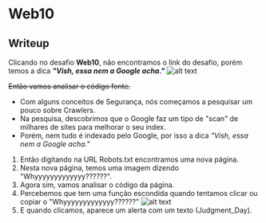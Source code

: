 # Web10

## Writeup


Clicando no desafio **Web10**, não encontramos o link do desafio, porém temos a dica ***"Vish, essa nem a Google acha."***
![alt text](https://raw.githubusercontent.com/insidersec/ctf_writeups/master/img/web10.png)

~~Então vamos analisar o código fonte.~~
- Com alguns conceitos de Segurança, nós começamos a pesquisar um pouco sobre Crawlers.
- Na pesquisa, descobrimos que o Google faz um tipo de "scan" de milhares de sites para melhorar o seu index.
- Porém, nem tudo é indexado pelo Google, por isso a dica *"Vish, essa nem a Google acha."*
1. Então digitando na URL Robots.txt encontramos uma nova página.
2. Nesta nova página, temos uma imagem dizendo "Whyyyyyyyyyyyyy??????".
3. Agora sim, vamos analisar o código da página.
4. Percebemos que tem uma função escondida quando tentamos clicar ou copiar o "Whyyyyyyyyyyyyy??????"
![alt text](https://raw.githubusercontent.com/insidersec/ctf_writeups/master/img/web10-1.png)
5. E quando clicamos, aparece um alerta com um texto (Judgment_Day).
